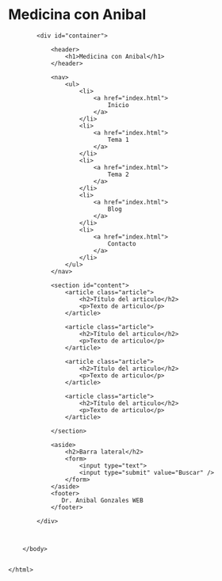 <DOCTYPE html>
    <html>
        <head>
            <meta charset="utf-8"/>
            <title> MEDICINA CON ANIBAL</title>
        </head>
        <body>
            <h1> Medicina con Anibal</h1>

            <div id="container">

                <header>
                    <h1>Medicina con Anibal</h1>
                </header>

                <nav>
                    <ul>
                        <li>
                            <a href="index.html">
                                Inicio
                            </a>
                        </li>
                        <li>
                            <a href="index.html">
                                Tema 1
                            </a>
                        </li>
                        <li>
                            <a href="index.html">
                                Tema 2
                            </a>
                        </li>
                        <li>
                            <a href="index.html">
                                Blog
                            </a>
                        </li>
                        <li>
                            <a href="index.html">
                                Contacto
                            </a>
                        </li>
                    </ul>
                </nav>

                <section id="content">
                    <article class="article">
                        <h2>Título del articulo</h2>
                        <p>Texto de articulo</p>
                    </article>

                    <article class="article">
                        <h2>Título del articulo</h2>
                        <p>Texto de articulo</p>
                    </article>

                    <article class="article">
                        <h2>Título del articulo</h2>
                        <p>Texto de articulo</p>
                    </article>

                    <article class="article">
                        <h2>Título del articulo</h2>
                        <p>Texto de articulo</p>
                    </article>

                </section>

                <aside>
                    <h2>Barra lateral</h2>
                    <form>
                        <input type="text">
                        <input type="submit" value="Buscar" />
                    </form>
                </aside>
                <footer>
                   Dr. Anibal Gonzales WEB
                </footer>

            </div>


        
        </body>
     

    </html>
